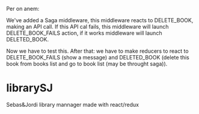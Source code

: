 Per on anem:

We've added a Saga middleware, this middleware  reacts to DELETE_BOOK, making an API call. If this API cal fails, this middleware will launch DELETE_BOOK_FAILS action, if it works middleware will launch DELETED_BOOK.

Now we have to test this. After that: we have to make reducers to react to DELETE_BOOK_FAILS (show a message) and DELETED_BOOK (delete this book from books list and go to book list (may be throught saga)).




# librarySJ
Sebas&amp;Jordi library mannager made with react/redux
